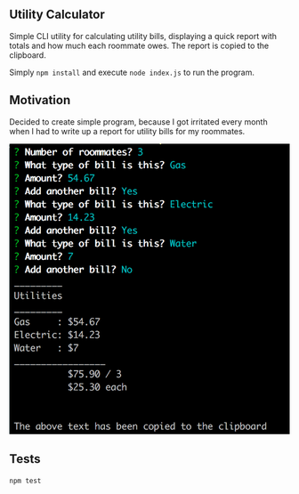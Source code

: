## Utility Calculator

Simple CLI utility for calculating utility bills, displaying a quick report with totals and how much each roommate
owes. The report is copied to the clipboard.

Simply `npm install` and execute `node index.js` to run the program.

## Motivation

Decided to create simple program, because I got irritated every month when I had to write up a report for utility
bills for my roommates.

![Screenshot](screenshot.png)

## Tests

`npm test`
